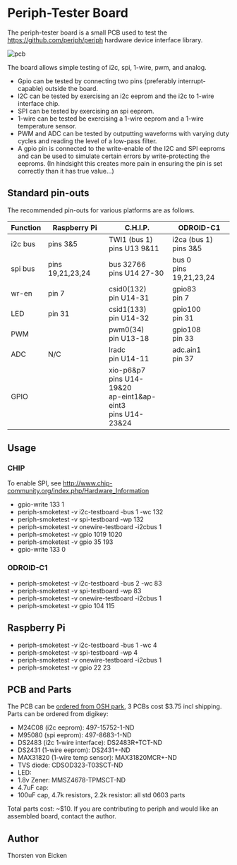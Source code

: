 Periph-Tester Board
===================

The periph-tester board is a small PCB used to test the https://github.com/periph/periph
hardware device interface library.

![pcb](https://644db4de3505c40a0444-327723bce298e3ff5813fb42baeefbaa.ssl.cf1.rackcdn.com/e0db759f008a1230f58606541e16706f.png)

The board allows simple testing of i2c, spi, 1-wire, pwm, and analog.
- Gpio can be tested by connecting two pins (preferably interrupt-capable) outside the board.
- I2C can be tested by exercising an i2c eeprom and the i2c to 1-wire interface chip.
- SPI can be tested by exercising an spi eeprom.
- 1-wire can be tested be exercising a 1-wire eeprom and a 1-wire temperature sensor.
- PWM and ADC can be tested by outputting waveforms with varying duty cycles and reading the level of a low-pass filter.
- A gpio pin is connected to the write-enable of the I2C and SPI eeproms and can be used to
  simulate certain errors by write-protecting the eeproms. (In hindsight this creates more pain
  in ensuring the pin is set correctly than it has true value...)

Standard pin-outs
-----------------
The recommended pin-outs for various platforms are as follows.

| Function | Raspberry Pi | C.H.I.P.                      | ODROID-C1                 |
| -------- | ------------ | ----------------------------- | ------------------------- |
| i2c bus  | pins 3&5     | TWI1 (bus 1)<br>pins U13 9&11 | i2ca (bus 1)<br>pins 3&5  |
| spi bus  | pins 19,21,23,24 | bus 32766<br>pins U14 27-30   | bus 0<br>pins 19,21,23,24 |
| wr-en    | pin 7        | csid0(132)<br>pin U14-31      | gpio83<br>pin 7           |
| LED      | pin 31       | csid1(133)<br>pin U14-32      | gpio100<br>pin 31         |
| PWM      |              | pwm0(34)<br>pin U13-18        | gpio108<br>pin 33         |
| ADC      | N/C          | lradc<br>pin U14-11           | adc.ain1<br>pin 37        |
| GPIO     |              | xio-p6&p7<br>pins U14-19&20<br>ap-eint1&ap-eint3<br>pins U14-23&24 |                           |

Usage
-----

### CHIP
To enable SPI, see http://www.chip-community.org/index.php/Hardware_Information
- gpio-write 133 1
- periph-smoketest -v i2c-testboard -bus 1 -wc 132
- periph-smoketest -v spi-testboard -wp 132
- periph-smoketest -v onewire-testboard -i2cbus 1
- periph-smoketest -v gpio 1019 1020
- periph-smoketest -v gpio 35 193
- gpio-write 133 0

### ODROID-C1
- periph-smoketest -v i2c-testboard -bus 2 -wc 83
- periph-smoketest -v spi-testboard -wp 83
- periph-smoketest -v onewire-testboard -i2cbus 1
- periph-smoketest -v gpio 104 115

## Raspberry Pi
- periph-smoketest -v i2c-testboard -bus 1 -wc 4
- periph-smoketest -v spi-testboard -wp 4
- periph-smoketest -v onewire-testboard -i2cbus 1
- periph-smoketest -v gpio 22 23

PCB and Parts
-------------
The PCB can be [ordered from OSH park](https://oshpark.com/shared_projects/Lhlb9MeB),
3 PCBs cost $3.75 incl shipping.
Parts can be ordered from digikey:
- M24C08 (i2c eeprom): 497-15752-1-ND
- M95080 (spi eeprom): 497-8683-1-ND
- DS2483 (i2c 1-wire interface): DS2483R+TCT-ND
- DS2431 (1-wire eeprom): DS2431+-ND
- MAX31820 (1-wire temp sensor): MAX31820MCR+-ND
- TVS diode: CDSOD323-T03SCT-ND
- LED:
- 1.8v Zener: MMSZ4678-TPMSCT-ND
- 4.7uF cap:
- 100uF cap, 4.7k resistors, 2.2k resistor: all std 0603 parts

Total parts cost: ~$10.
If you are contributing to periph and would like
an assembled board, contact the author.


Author
------
Thorsten von Eicken
